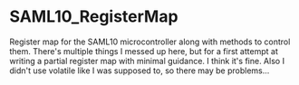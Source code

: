# SAML10_RegisterMap
Register map for the SAML10 microcontroller along with methods to control them.
There's multiple things I messed up here, but for a first attempt at writing a partial register map with minimal guidance. I think it's fine.  Also I didn't use volatile like I was supposed to, so there may be problems...
